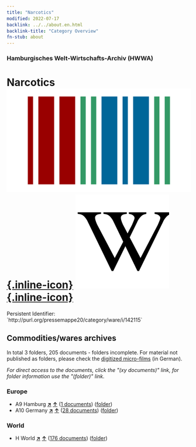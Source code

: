 ```yaml
---
title: "Narcotics"
modified: 2022-07-17
backlink: ../../about.en.html
backlink-title: "Category Overview"
fn-stub: about
---
```


### Hamburgisches Welt-Wirtschafts-Archiv (HWWA)

# Narcotics &#160; [![Wikidata](/images/Wikidata-logo.svg "Wikidata"){.inline-icon}](http://www.wikidata.org/entity/Q850692) [![Wikipedia](/images/Wikipedia-W.svg "Wikipedia"){.inline-icon}](https://en.wikipedia.org/wiki/Controlled_substance)

<div class="hint">Persistent Identifier: `http://purl.org/pressemappe20/category/ware/i/142115`</div>







## Commodities/wares archives





In total 3 folders, 205 documents - folders incomplete.
For material not published as folders, please check the [digitized micro-films](/film/h1_sh.de.html) (in German).

_For direct access to the documents, click the "(xy documents)" link, for folder information use the "(folder)" link._



### Europe

- A9 Hamburg [**&nearr;**](../../../geo/i/140905/about.en.html "Hamburg (all folders)") [**&uarr;**](../../../geo/about.en.html#A9 "Country category system") (<a href="https://pm20.zbw.eu/iiifview/folder/wa/142115,140905" title="about: Narcotics : Hamburg" target="_blank">1 documents</a>) ([folder](../../../../folder/wa/1421xx/142115/1409xx/140905/about.en.html))
- A10 Germany [**&nearr;**](../../../geo/i/126128/about.en.html "Germany (all folders)") [**&uarr;**](../../../geo/about.en.html#A10 "Country category system") (<a href="https://pm20.zbw.eu/iiifview/folder/wa/142115,126128" title="about: Narcotics : Germany" target="_blank">28 documents</a>) ([folder](../../../../folder/wa/1421xx/142115/1261xx/126128/about.en.html))

### World

- H World [**&nearr;**](../../../geo/i/141728/about.en.html "World (all folders)") [**&uarr;**](../../../geo/about.en.html#H "Country category system") (<a href="https://pm20.zbw.eu/iiifview/folder/wa/142115,141728" title="about: Narcotics : World" target="_blank">176 documents</a>) ([folder](../../../../folder/wa/1421xx/142115/1417xx/141728/about.en.html))








